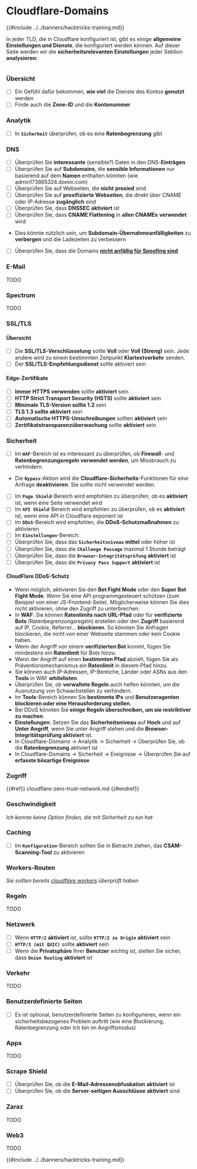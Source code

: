 # Cloudflare-Domains

{{#include ../../banners/hacktricks-training.md}}

In jeder TLD, die in Cloudflare konfiguriert ist, gibt es einige **allgemeine Einstellungen und Dienste**, die konfiguriert werden können. Auf dieser Seite werden wir die **sicherheitsrelevanten Einstellungen** jeder Sektion **analysieren:**

<figure><img src="../../images/image (101).png" alt=""><figcaption></figcaption></figure>

### Übersicht

- [ ] Ein Gefühl dafür bekommen, **wie viel** die Dienste des Kontos **genutzt** werden
- [ ] Finde auch die **Zone-ID** und die **Kontonummer**

### Analytik

- [ ] In **`Sicherheit`** überprüfen, ob es eine **Ratenbegrenzung** gibt

### DNS

- [ ] Überprüfen Sie **interessante** (sensible?) Daten in den DNS-**Einträgen**
- [ ] Überprüfen Sie auf **Subdomains**, die **sensible Informationen** nur basierend auf dem **Namen** enthalten könnten (wie admin173865324.domin.com)
- [ ] Überprüfen Sie auf Webseiten, die **nicht** **proxied** sind
- [ ] Überprüfen Sie auf **proxifizierte Webseiten**, die direkt über CNAME oder IP-Adresse **zugänglich** sind
- [ ] Überprüfen Sie, dass **DNSSEC** **aktiviert** ist
- [ ] Überprüfen Sie, dass **CNAME Flattening** in **allen CNAMEs** **verwendet** wird
- Dies könnte nützlich sein, um **Subdomain-Übernahmeanfälligkeiten** zu **verbergen** und die Ladezeiten zu verbessern
- [ ] Überprüfen Sie, dass die Domains [**nicht anfällig für Spoofing sind**](https://book.hacktricks.xyz/network-services-pentesting/pentesting-smtp#mail-spoofing)

### **E-Mail**

TODO

### Spectrum

TODO

### SSL/TLS

#### **Übersicht**

- [ ] Die **SSL/TLS-Verschlüsselung** sollte **Voll** oder **Voll (Streng)** sein. Jede andere wird zu einem bestimmten Zeitpunkt **Klartextverkehr** senden.
- [ ] Der **SSL/TLS-Empfehlungsdienst** sollte aktiviert sein

#### Edge-Zertifikate

- [ ] **Immer HTTPS verwenden** sollte **aktiviert** sein
- [ ] **HTTP Strict Transport Security (HSTS)** sollte **aktiviert** sein
- [ ] **Minimale TLS-Version sollte 1.2** sein
- [ ] **TLS 1.3 sollte aktiviert** sein
- [ ] **Automatische HTTPS-Umschreibungen** sollten **aktiviert** sein
- [ ] **Zertifikatstransparenzüberwachung** sollte **aktiviert** sein

### **Sicherheit**

- [ ] Im **`WAF`**-Bereich ist es interessant zu überprüfen, ob **Firewall**- und **Ratenbegrenzungsregeln verwendet werden**, um Missbrauch zu verhindern.
- Die **`Bypass`**-Aktion wird die **Cloudflare-Sicherheits**-Funktionen für eine Anfrage **deaktivieren**. Sie sollte nicht verwendet werden.
- [ ] Im **`Page Shield`**-Bereich wird empfohlen zu überprüfen, ob es **aktiviert** ist, wenn eine Seite verwendet wird
- [ ] Im **`API Shield`**-Bereich wird empfohlen zu überprüfen, ob es **aktiviert** ist, wenn eine API in Cloudflare exponiert ist
- [ ] Im **`DDoS`**-Bereich wird empfohlen, die **DDoS-Schutzmaßnahmen** zu aktivieren
- [ ] Im **`Einstellungen`**-Bereich:
- [ ] Überprüfen Sie, dass das **`Sicherheitsniveau`** **mittel** oder höher ist
- [ ] Überprüfen Sie, dass die **`Challenge Passage`** maximal 1 Stunde beträgt
- [ ] Überprüfen Sie, dass die **`Browser-Integritätsprüfung`** **aktiviert** ist
- [ ] Überprüfen Sie, dass die **`Privacy Pass Support`** **aktiviert** ist

#### **CloudFlare DDoS-Schutz**

- Wenn möglich, aktivieren Sie den **Bot Fight Mode** oder den **Super Bot Fight Mode**. Wenn Sie eine API programmgesteuert schützen (zum Beispiel von einer JS-Frontend-Seite). Möglicherweise können Sie dies nicht aktivieren, ohne den Zugriff zu unterbrechen.
- In **WAF**: Sie können **Ratenlimits nach URL-Pfad** oder für **verifizierte Bots** (Ratenbegrenzungsregeln) erstellen oder den **Zugriff** basierend auf IP, Cookie, Referrer... **blockieren**. So könnten Sie Anfragen blockieren, die nicht von einer Webseite stammen oder kein Cookie haben.
- Wenn der Angriff von einem **verifizierten Bot** kommt, fügen Sie mindestens ein **Ratenlimit** für Bots hinzu.
- Wenn der Angriff auf einen **bestimmten Pfad** abzielt, fügen Sie als Präventionsmechanismus ein **Ratenlimit** in diesem Pfad hinzu.
- Sie können auch IP-Adressen, IP-Bereiche, Länder oder ASNs aus den **Tools** in WAF **whitelisten**.
- Überprüfen Sie, ob **verwaltete Regeln** auch helfen könnten, um die Ausnutzung von Schwachstellen zu verhindern.
- Im **Tools**-Bereich können Sie **bestimmte IPs** und **Benutzeragenten blockieren oder eine Herausforderung stellen.**
- Bei DDoS könnten Sie **einige Regeln überschreiben, um sie restriktiver zu machen**.
- **Einstellungen**: Setzen Sie das **Sicherheitsniveau** auf **Hoch** und auf **Unter Angriff**, wenn Sie unter Angriff stehen und die **Browser-Integritätsprüfung aktiviert** ist.
- In Cloudflare-Domains -> Analytik -> Sicherheit -> Überprüfen Sie, ob die **Ratenbegrenzung** aktiviert ist
- In Cloudflare-Domains -> Sicherheit -> Ereignisse -> Überprüfen Sie auf **erfasste bösartige Ereignisse**

### Zugriff

{{#ref}}
cloudflare-zero-trust-network.md
{{#endref}}

### Geschwindigkeit

_Ich konnte keine Option finden, die mit Sicherheit zu tun hat_

### Caching

- [ ] Im **`Konfiguration`**-Bereich sollten Sie in Betracht ziehen, das **CSAM-Scanning-Tool** zu aktivieren

### **Workers-Routen**

_Sie sollten bereits_ [_cloudflare workers_](./#workers) _überprüft haben_

### Regeln

TODO

### Netzwerk

- [ ] Wenn **`HTTP/2`** **aktiviert** ist, sollte **`HTTP/2 zu Origin`** **aktiviert** sein
- [ ] **`HTTP/3 (mit QUIC)`** sollte **aktiviert** sein
- [ ] Wenn die **Privatsphäre** Ihrer **Benutzer** wichtig ist, stellen Sie sicher, dass **`Onion Routing`** **aktiviert** ist

### **Verkehr**

TODO

### Benutzerdefinierte Seiten

- [ ] Es ist optional, benutzerdefinierte Seiten zu konfigurieren, wenn ein sicherheitsbezogenes Problem auftritt (wie eine Blockierung, Ratenbegrenzung oder Ich bin im Angriffsmodus)

### Apps

TODO

### Scrape Shield

- [ ] Überprüfen Sie, ob die **E-Mail-Adressenobfuskation** **aktiviert** ist
- [ ] Überprüfen Sie, ob die **Server-seitigen Ausschlüsse** **aktiviert** sind

### **Zaraz**

TODO

### **Web3**

TODO

{{#include ../../banners/hacktricks-training.md}}
